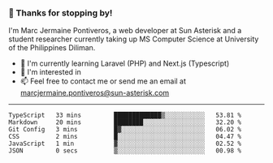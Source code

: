 ### 👋 Thanks for stopping by!

I'm Marc Jermaine Pontiveros, a web developer at Sun Asterisk and a student researcher currently taking up MS Computer Science at University of the Philippines Diliman. 

- 🌱 I'm currently learning Laravel (PHP) and Next.js (Typescript)
- 👀 I'm interested in 
- 📫 Feel free to contact me or send me an email at marcjermaine.pontiveros@sun-asterisk.com

---

<!--START_SECTION:waka-->

```text
TypeScript   33 mins         █████████████▒░░░░░░░░░░░   53.81 %
Markdown     20 mins         ████████░░░░░░░░░░░░░░░░░   32.20 %
Git Config   3 mins          █▓░░░░░░░░░░░░░░░░░░░░░░░   06.02 %
CSS          2 mins          █░░░░░░░░░░░░░░░░░░░░░░░░   04.47 %
JavaScript   1 min           ▓░░░░░░░░░░░░░░░░░░░░░░░░   02.52 %
JSON         0 secs          ▒░░░░░░░░░░░░░░░░░░░░░░░░   00.98 %
```

<!--END_SECTION:waka-->

<!---
marcjermainepontiveros-sun/marcjermainepontiveros-sun is a ✨ special ✨ repository because its `README.md` (this file) appears on your GitHub profile.
You can click the Preview link to take a look at your changes.

- 👋 Hi, I’m Marc Jermaine Pontiveros!
- 👀 I’m interested in 
- 🌱 I’m currently learning ...
- 💞️ I’m looking to collaborate on ...
- 📫 How to reach me ...

--->
